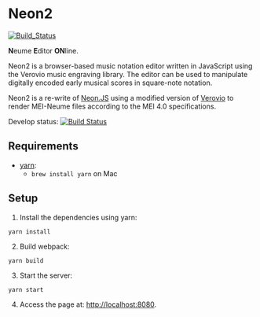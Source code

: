 Neon2
=====
[![Build_Status](https://travis-ci.org/DDMAL/Neon2.svg?branch=develop)](https://travis-ci.org/DDMAL/Neon2)

**N**eume **E**ditor **ON**line.


Neon2 is a browser-based music notation editor written in JavaScript using the Verovio music engraving library. The editor can be used to manipulate digitally encoded early musical scores in square-note notation.


Neon2 is a re-write of [Neon.JS](https://github.com/DDMAL/Neon.js) using a modified version of [Verovio](https://github.com/DDMAL/verovio) to render MEI-Neume files according to the MEI 4.0 specifications. 

Develop status: [![Build Status](https://travis-ci.org/DDMAL/Neon2.svg?branch=develop)](https://travis-ci.org/DDMAL/Neon2)

Requirements
------------
 * [yarn](https://yarnpkg.com/en/docs/install): 
    * `brew install yarn` on Mac

Setup
-----

1. Install the dependencies using yarn:
```
yarn install
```

2. Build webpack:
```
yarn build
```

3. Start the server:
```
yarn start
```

4. Access the page at: <http://localhost:8080>.
